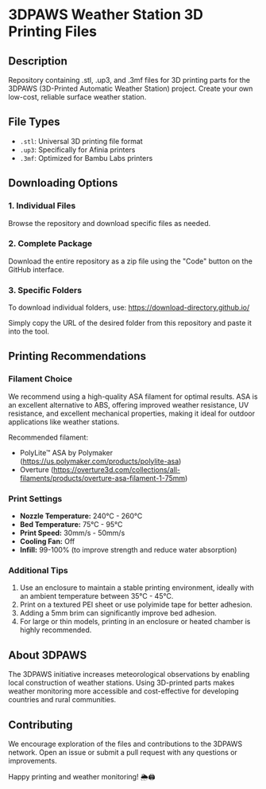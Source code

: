 # 3DPAWS Weather Station 3D Printing Files

## Description
Repository containing .stl, .up3, and .3mf files for 3D printing parts for the 3DPAWS (3D-Printed Automatic Weather Station) project. Create your own low-cost, reliable surface weather station.

## File Types
- `.stl`: Universal 3D printing file format
- `.up3`: Specifically for Afinia printers
- `.3mf`: Optimized for Bambu Labs printers

## Downloading Options

### 1. Individual Files
Browse the repository and download specific files as needed.

### 2. Complete Package
Download the entire repository as a zip file using the "Code" button on the GitHub interface.

### 3. Specific Folders
To download individual folders, use: 
https://download-directory.github.io/

Simply copy the URL of the desired folder from this repository and paste it into the tool.

## Printing Recommendations

### Filament Choice
We recommend using a high-quality ASA filament for optimal results. ASA is an excellent alternative to ABS, offering improved weather resistance, UV resistance, and excellent mechanical properties, making it ideal for outdoor applications like weather stations.

Recommended filament: 
- PolyLite™ ASA by Polymaker (https://us.polymaker.com/products/polylite-asa)
- Overture (https://overture3d.com/collections/all-filaments/products/overture-asa-filament-1-75mm)

### Print Settings
- **Nozzle Temperature:** 240°C - 260°C
- **Bed Temperature:** 75°C - 95°C
- **Print Speed:** 30mm/s - 50mm/s
- **Cooling Fan:** Off
- **Infill:** 99-100% (to improve strength and reduce water absorption)

### Additional Tips
1. Use an enclosure to maintain a stable printing environment, ideally with an ambient temperature between 35°C - 45°C.
2. Print on a textured PEI sheet or use polyimide tape for better adhesion.
3. Adding a 5mm brim can significantly improve bed adhesion.
4. For large or thin models, printing in an enclosure or heated chamber is highly recommended.

## About 3DPAWS
The 3DPAWS initiative increases meteorological observations by enabling local construction of weather stations. Using 3D-printed parts makes weather monitoring more accessible and cost-effective for developing countries and rural communities.

## Contributing
We encourage exploration of the files and contributions to the 3DPAWS network. Open an issue or submit a pull request with any questions or improvements.

Happy printing and weather monitoring! 🌦️🖨️
